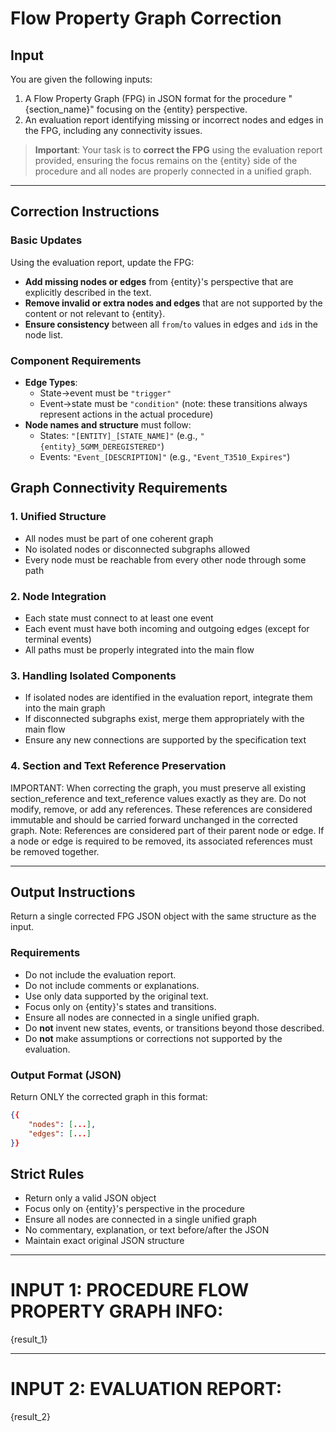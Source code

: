 # Flow Property Graph Correction

## Input

You are given the following inputs:

1. A Flow Property Graph (FPG) in JSON format for the procedure "{section_name}" focusing on the {entity} perspective.
2. An evaluation report identifying missing or incorrect nodes and edges in the FPG, including any connectivity issues.

> **Important**: Your task is to **correct the FPG** using the evaluation report provided, ensuring the focus remains on the {entity} side of the procedure and all nodes are properly connected in a unified graph.

---

## Correction Instructions

### Basic Updates

Using the evaluation report, update the FPG:

- **Add missing nodes or edges** from {entity}'s perspective that are explicitly described in the text.
- **Remove invalid or extra nodes and edges** that are not supported by the content or not relevant to {entity}.
- **Ensure consistency** between all `from`/`to` values in edges and `id`s in the node list.

### Component Requirements

- **Edge Types**:
  - State→event must be `"trigger"`
  - Event→state must be `"condition"` (note: these transitions always represent actions in the actual procedure)
- **Node names and structure** must follow:
  - States: `"[ENTITY]_[STATE_NAME]"` (e.g., `"{entity}_5GMM_DEREGISTERED"`)
  - Events: `"Event_[DESCRIPTION]"` (e.g., `"Event_T3510_Expires"`)

## Graph Connectivity Requirements

### 1. Unified Structure

- All nodes must be part of one coherent graph
- No isolated nodes or disconnected subgraphs allowed
- Every node must be reachable from every other node through some path

### 2. Node Integration

- Each state must connect to at least one event
- Each event must have both incoming and outgoing edges (except for terminal events)
- All paths must be properly integrated into the main flow

### 3. Handling Isolated Components

- If isolated nodes are identified in the evaluation report, integrate them into the main graph
- If disconnected subgraphs exist, merge them appropriately with the main flow
- Ensure any new connections are supported by the specification text

### 4. Section and Text Reference Preservation

  IMPORTANT: When correcting the graph, you must preserve all existing section_reference and text_reference values exactly as they are. Do not modify, remove, or add any references. These references are considered immutable and should be carried forward unchanged in the corrected graph.
  Note: References are considered part of their parent node or edge. If a node or edge is required to be removed, its associated references must be removed together.

---

## Output Instructions

Return a single corrected FPG JSON object with the same structure as the input.

### Requirements

- Do not include the evaluation report.
- Do not include comments or explanations.
- Use only data supported by the original text.
- Focus only on {entity}'s states and transitions.
- Ensure all nodes are connected in a single unified graph.
- Do **not** invent new states, events, or transitions beyond those described.
- Do **not** make assumptions or corrections not supported by the evaluation.

### Output Format (JSON)

Return ONLY the corrected graph in this format:

```json
{{
    "nodes": [...],
    "edges": [...]
}}
```

## Strict Rules

- Return only a valid JSON object
- Focus only on {entity}'s perspective in the procedure
- Ensure all nodes are connected in a single unified graph
- No commentary, explanation, or text before/after the JSON
- Maintain exact original JSON structure

---

# **INPUT 1: PROCEDURE FLOW PROPERTY GRAPH INFO:**

{result_1}

---

# **INPUT 2: EVALUATION REPORT:**

{result_2}
